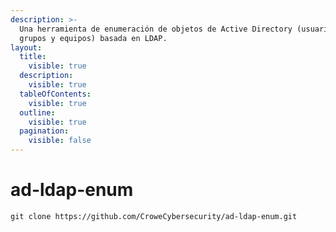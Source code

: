 ```yaml
---
description: >-
  Una herramienta de enumeración de objetos de Active Directory (usuarios,
  grupos y equipos) basada en LDAP.
layout:
  title:
    visible: true
  description:
    visible: true
  tableOfContents:
    visible: true
  outline:
    visible: true
  pagination:
    visible: false
---
```


# ad-ldap-enum

```
git clone https://github.com/CroweCybersecurity/ad-ldap-enum.git
```

